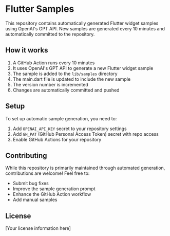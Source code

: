 # Flutter Samples

This repository contains automatically generated Flutter widget samples using OpenAI's GPT API. New samples are generated every 10 minutes and automatically committed to the repository.

## How it works

1. A GitHub Action runs every 10 minutes
2. It uses OpenAI's GPT API to generate a new Flutter widget sample
3. The sample is added to the `lib/samples` directory
4. The main.dart file is updated to include the new sample
5. The version number is incremented
6. Changes are automatically committed and pushed

## Setup

To set up automatic sample generation, you need to:

1. Add `OPENAI_API_KEY` secret to your repository settings
2. Add `GH_PAT` (GitHub Personal Access Token) secret with repo access
3. Enable GitHub Actions for your repository

## Contributing

While this repository is primarily maintained through automated generation, contributions are welcome! Feel free to:

- Submit bug fixes
- Improve the sample generation prompt
- Enhance the GitHub Action workflow
- Add manual samples

## License

[Your license information here]
